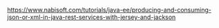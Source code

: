 https://www.nabisoft.com/tutorials/java-ee/producing-and-consuming-json-or-xml-in-java-rest-services-with-jersey-and-jackson

